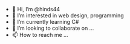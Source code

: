 - 👋 Hi, I’m @hinds44
- 👀 I’m interested in web design, programming
- 🌱 I’m currently learning C#
- 💞️ I’m looking to collaborate on ...
- 📫 How to reach me ...

<!---
hinds44/hinds44 is a ✨ special ✨ repository because its `README.md` (this file) appears on your GitHub profile.
You can click the Preview link to take a look at your changes.
--->
